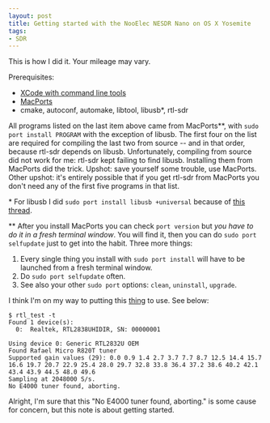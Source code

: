 ```yaml
---
layout: post
title: Getting started with the NooElec NESDR Nano on OS X Yosemite
tags:
- SDR
---
```


This is how I did it. Your mileage may vary.

Prerequisites:

- [XCode with command line tools](http://guide.macports.org/#installing.xcode)
- [MacPorts](http://www.macports.org/install.php)
- cmake, autoconf, automake, libtool, libusb*, rtl-sdr

All programs listed on the last item above came from MacPorts**, with `sudo port install PROGRAM` with the exception of libusb. The first four on the list are required for compiling the last two from source -- and in that order, because rtl-sdr depends on libusb. Unfortunately, compiling from source did not work for me: rtl-sdr kept failing to find libusb. Installing them from MacPorts did the trick. Upshot: save yourself some trouble, use MacPorts. Other upshot: it's entirely possible that if you get rtl-sdr from MacPorts you don't need any of the first five programs in that list.

\* For libusb I did `sudo port install libusb +universal` because of [this thread](https://code.google.com/p/simple-openni/issues/detail?id=44).

** After you install MacPorts you can check `port version` but _you have to do it in a fresh terminal window_. You will find it, then you can do `sudo port selfupdate` just to get into the habit. Three more things: 

1. Every single thing you install with `sudo port install` will have to be launched from a fresh terminal window.
2. Do `sudo port selfupdate` often.
3. See also your other `sudo port` options: `clean`, `uninstall`, `upgrade`.

I think I'm on my way to putting this [thing](http://www.amazon.com/dp/B00JQZU1ZO/ref=sr_ph?ie=UTF8&qid=1422775781&sr=1&keywords=nooelec) to use. See below:

```
$ rtl_test -t
Found 1 device(s):
  0:  Realtek, RTL2838UHIDIR, SN: 00000001

Using device 0: Generic RTL2832U OEM
Found Rafael Micro R820T tuner
Supported gain values (29): 0.0 0.9 1.4 2.7 3.7 7.7 8.7 12.5 14.4 15.7 16.6 19.7 20.7 22.9 25.4 28.0 29.7 32.8 33.8 36.4 37.2 38.6 40.2 42.1 43.4 43.9 44.5 48.0 49.6 
Sampling at 2048000 S/s.
No E4000 tuner found, aborting.
```

Alright, I'm sure that this "No E4000 tuner found, aborting." is some cause for concern, but this note is about getting started.
